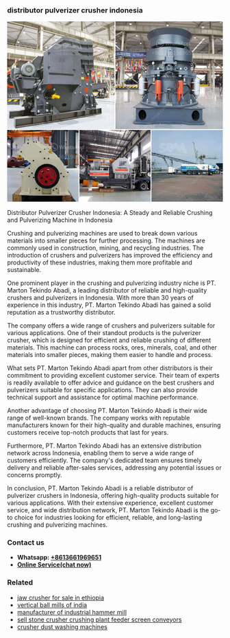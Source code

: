 <h3>distributor pulverizer crusher indonesia</h3><img src='1704791521.jpg' alt=''><p>Distributor Pulverizer Crusher Indonesia: A Steady and Reliable Crushing and Pulverizing Machine in Indonesia</p><p>Crushing and pulverizing machines are used to break down various materials into smaller pieces for further processing. The machines are commonly used in construction, mining, and recycling industries. The introduction of crushers and pulverizers has improved the efficiency and productivity of these industries, making them more profitable and sustainable.</p><p>One prominent player in the crushing and pulverizing industry niche is PT. Marton Tekindo Abadi, a leading distributor of reliable and high-quality crushers and pulverizers in Indonesia. With more than 30 years of experience in this industry, PT. Marton Tekindo Abadi has gained a solid reputation as a trustworthy distributor.</p><p>The company offers a wide range of crushers and pulverizers suitable for various applications. One of their standout products is the pulverizer crusher, which is designed for efficient and reliable crushing of different materials. This machine can process rocks, ores, minerals, coal, and other materials into smaller pieces, making them easier to handle and process.</p><p>What sets PT. Marton Tekindo Abadi apart from other distributors is their commitment to providing excellent customer service. Their team of experts is readily available to offer advice and guidance on the best crushers and pulverizers suitable for specific applications. They can also provide technical support and assistance for optimal machine performance.</p><p>Another advantage of choosing PT. Marton Tekindo Abadi is their wide range of well-known brands. The company works with reputable manufacturers known for their high-quality and durable machines, ensuring customers receive top-notch products that last for years.</p><p>Furthermore, PT. Marton Tekindo Abadi has an extensive distribution network across Indonesia, enabling them to serve a wide range of customers efficiently. The company's dedicated team ensures timely delivery and reliable after-sales services, addressing any potential issues or concerns promptly.</p><p>In conclusion, PT. Marton Tekindo Abadi is a reliable distributor of pulverizer crushers in Indonesia, offering high-quality products suitable for various applications. With their extensive experience, excellent customer service, and wide distribution network, PT. Marton Tekindo Abadi is the go-to choice for industries looking for efficient, reliable, and long-lasting crushing and pulverizing machines.</p><h3>Contact us</h3><ul><li><strong>Whatsapp:&nbsp;<a href="https://wa.me/8613661969651">+8613661969651</a></strong></li><li><a href="https://swt.shibang-china.com/?git&amp;zhl&amp;distributor pulverizer crusher indonesia"><strong>Online Service(chat now)</strong></a></li></ul><h3>Related</h3><ul><li><a href='jaw crusher for sale in ethiopia.md'>jaw crusher for sale in ethiopia</a></li><li><a href='vertical ball mills of india.md'>vertical ball mills of india</a></li><li><a href='manufacturer of industrial hammer mill.md'>manufacturer of industrial hammer mill</a></li><li><a href='sell stone crusher crushing plant feeder screen conveyors.md'>sell stone crusher crushing plant feeder screen conveyors</a></li><li><a href='crusher dust washing machines.md'>crusher dust washing machines</a></li></ul>